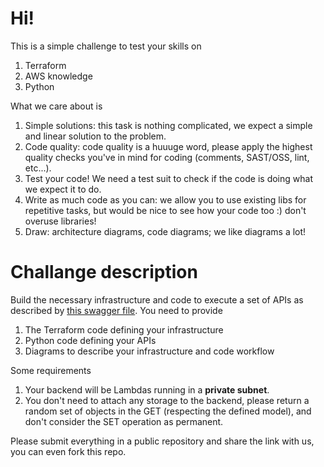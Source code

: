 # Hi! 

This is a simple challenge to test your skills on 

1. Terraform 
2. AWS knowledge 
3. Python

What we care about is 

1. Simple solutions: this task is nothing complicated, we expect a simple and linear solution to the problem.
2. Code quality: code quality is a huuuge word, please apply the highest quality checks you've in mind for coding (comments, SAST/OSS, lint, etc...).
3. Test your code! We need a test suit to check if the code is doing what we expect it to do.
4. Write as much code as you can: we allow you to use existing libs for repetitive tasks, but would be nice to see how your code too :) don't overuse libraries! 
5. Draw: architecture diagrams, code diagrams; we like diagrams a lot! 


# Challange description 

Build the necessary infrastructure and code to execute a set of APIs as described by [this swagger file](/PetStore-v1-swagger.json). You need to provide 

1. The Terraform code defining your infrastructure 
2. Python code defining your APIs 
3. Diagrams to describe your infrastructure and code workflow

Some requirements 

1. Your backend will be Lambdas running in a **private subnet**.
2. You don't need to attach any storage to the backend, please return a random set of objects in the GET (respecting the defined model), and don't consider the SET operation as permanent.

Please submit everything in a public repository and share the link with us, you can even fork this repo. 